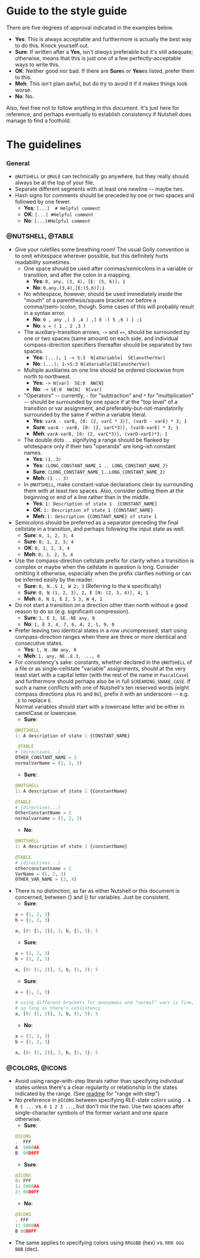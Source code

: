 # Guide to the style guide

There are five degrees of approval indicated in the examples below.
- **Yes**: This is always acceptable and furthermore is actually the best way to do this. Knock yourself out.
- **Sure**: If written after a **Yes**, isn't *always* preferable but it's still adequate;
  otherwise, means that this is just one of a few perfectly-acceptable ways to write this.
- **OK**: Neither good nor bad. If there are **Sure**s or **Yes**es listed, prefer them to this.
- **Meh**: This isn't plain awful, but do try to avoid it if it makes things look worse.
- **No**: No.

Also, feel free not to follow anything in this document.
It's just here for reference, and perhaps eventually to establish consistency if Nutshell does manage to find a foothold.

# The guidelines

### General

- `@NUTSHELL` or `@RULE` can technically go anywhere, but they really should always be at the top of your file.
- Separate different segments with at least one newline -- maybe two.
- Hash signs for comments should be preceded by one or two spaces and followed by one fewer.
  - **Yes**: `[...]  # Helpful comment`
  - **OK**: `[...] #Helpful comment`
  - **No**: `[...]#Helpful comment`

### @NUTSHELL, @TABLE

- Give your rulefiles some breathing room! The usual Golly convention is to omit whitespace wherever possible,
  but this definitely hurts readability sometimes.
  - One space should be used after commas/semicolons in a variable or transition, and after the colon in a mapping.
    - **Yes**: `0, any, (3, 4), [E: (5, 6)]; 1`
    - **No**: `0,any,(3,4),[E:(5,6)];1`
  - No whitespace, however, should be used immediately inside the "mouth" of a parenthesis/square bracket nor before a comma/(semi-)colon, though. Some cases of this will probably result in a syntax error.
    - **No**: `0 , any ,( 3 ,4 ) ,[ E :( 5 ,6 ) ] ;1`
    - **No**: `x = ( 1 , 2 ,3 )`
  - The auxiliary-transition arrows, `->` and `=>`, should be surrounded by one or two spaces (same amount) on each side,
    and individual compass-direction specifiers thereafter should be separated by two spaces.
    - **Yes**: `(...); 1 -> S:3  N[aVariable]  SE[anotherVar]`
    - **No**: `(...); 1->S:3 N[aVariable]SE[anotherVar]`
  - Multiple auxiliaries on one line should be ordered clockwise from north to northwest.
    - **Yes**: `-> N[var]  SE:0  NW[N]`
    - **No**: `-> SE:0  NW[N]  N[var]`
  - "Operators" -- currently, `-` for "subtraction" and `*` for "multiplication" -- should be surrounded by one space if at the "top level"
    of a transition or var assignment, and preferably-but-not-mandatorily surrounded by the same if within a variable literal.
    - **Yes**: `varA - varB, [0: (2, varC * 3)], (varD - varE) * 3; 1`
    - **Sure**: `varA - varB, [0: (2, varC*3)], (varD-varE) * 3; 1`
    - **Meh**: `varA-varB, [0: (2, varC*3)], (varD-varE)*3; 1`
  - The double dots `..` signifying a range should be flanked by whitespace only if their two "operands" are long-ish constant names.
    - **Yes**: `(1..3)`
    - **Yes**: `(LONG_CONSTANT_NAME_1 .. LONG_CONSTANT_NAME_2)`
    - **Sure**: `(LONG_CONSTANT_NAME_1..LONG_CONSTANT_NAME_2)`
    - **Meh**: `(1 .. 3)`
  - In `@NUTSHELL`, make constant-value declarations clear by surrounding them with at least two spaces. Also, consider putting them at the
    beginning or end of a line rather than in the middle.
    - **Yes**: `1: Description of state 1  {CONSTANT_NAME}`
    - **OK**: `1: Description of state 1 {CONSTANT_NAME}`
    - **Meh**: `1: Description {CONSTANT_NAME} of state 1 `
- Semicolons should be preferred as a separator preceding the final cellstate in a transition, and perhaps following the input state as well.
  - **Sure**: `0, 1, 2, 3; 4`
  - **Sure**: `0; 1, 2, 3; 4`
  - **OK**: `0, 1, 2, 3, 4`
  - **Meh**: `0; 1, 2, 3, 4`
- Use the compass-direction cellstate prefix for clarity when a transition is complex or maybe when the cellstate in question
  is long. Consider omitting it otherwise, especially when the prefix clarifies nothing or can be inferred easily by the reader.
  - **Sure**: `0, N..S 1, W 2; 3` (Referring to the `W` specifically)
  - **Sure**: `0, N (1, 2, 3), 2, E [N: (2, 3, 4)], 4, 1`
  - **Meh**: `0, N 1, E 2, S 3, W 4, 1`
- Do not start a transition on a direction other than north without a good reason to do so (e.g. significant compression).
  - **Sure**: `1, E 3, SE..NE any, 0`
  - **No**: `1, E 3, 4, 7, 6, 4, 2, 1, 9, 0`
- Prefer leaving two identical states in a row uncompressed; start using compass-direction ranges when there are three or more
  identical and consecutive states.
  - **Yes**: `1, N..NW any, 0`
  - **Meh**: `1, any, NE..E 3, ..., 0`
- For consistency's sake: constants, whether declared in the `@NUTSHELL` of a file or as single-cellstate "variable" assignments,
  should at the very least start with a capital letter (with the rest of the name in `PascalCase`) and furthermore should perhaps
  also be in full `SCREAMING_SNAKE_CASE`. If such a name conflicts with one of Nutshell's ten reserved words (eight compass
  directions plus `FG` and `BG`), prefix it with an underscore -- e.g. `_E` to replace `E`.  
  Normal variables should start with a lowercase letter and be either in camelCase or lowercase.
  - **Sure**:
  ```py
  @NUTSHELL
  1: A description of state 1 {CONSTANT_NAME}

   @TABLE
  # [directives...]
  OTHER_CONSTANT_NAME = 2
  normalVarName = (1, 2, 3)
  ```
  - **Sure**:
  ```py
  @NUTSHELL
  1: A description of state 1 {ConstantName}
  
  @TABLE
  # [directives...]
  OtherConstantName = 2
  normalvarname = (1, 2, 3)
  ```
  - **No**:
  ```py
  @NUTSHELL
  1: A description of state 1 {constantName}

  @TABLE
  # [directives...]
  otherconstantname = 2
  VarName = (1, 2, 3)
  OTHER_VAR_NAME = (3, 4)
  ```
- There is no distinction, as far as either Nutshell or this document is concerned, between {} and () for variables. Just be consistent.
  - **Sure**:
  ```py
  a = {1, 2, 3}
  b = {1, 2, 3}

  a, [0: {1, 2}], 3, b, {1, 3}; 5
  ```
  - **Sure**:
  ```py
  a = (1, 2, 3)
  b = (1, 2, 3)

  a, [0: (1, 2)], 3, b, (1, 3); 5
  ```
  - **Sure**:
  ```py
  a = {1, 2, 3}

  # using different brackets for anonymous and "normal" vars is fine,
  # so long as there's consistency
  a, [0: (1, 2)], 3, b, (1, 3); 5
  ```
  - **No**:
  ```py
  a = (1, 2, 3)
  b = {1, 2, 3}

  a, [0: (1, 2)], 3, b, {1, 3}; 5
  ```

### @COLORS, @ICONS

- Avoid using range-with-step literals rather than specifying individual states unless there's a clear regularity or relationship
  in the states indicated by the range. (See [readme](../README) for "range with step")
- No preference in `@ICONS` between specifying RLE-state colors using `. A B C ...` vs. `0 1 2 3 ...`, but don't mix the two. Use two
  spaces after single-character symbols of the former variant and one space otherwise.
  - **Sure**:
  ```py
  @ICONS
  .  FFF
  A  5000AA
  B  00D0FF
  ```
  - **Sure**:
  ```py
  @ICONS
  0: FFF
  1: 5000AA
  2: 00D0FF
  ```
  - **No**:
  ```py
  @ICONS
  . FFF
  1: 5000AA
  B 00D0FF
  ```
- The same applies to specifying colors using `RRGGBB` (hex) vs. `RRR GGG BBB` (dec).
